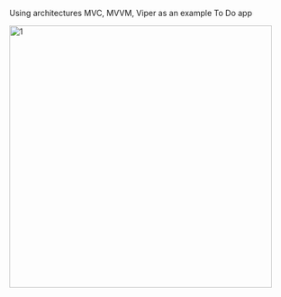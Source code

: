 Using architectures MVC, MVVM, Viper as an example To Do app

<img width="466" alt="1" src="https://user-images.githubusercontent.com/66295015/131209358-7d6a62ab-01f0-4673-b54f-90323ec0c281.png">

